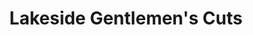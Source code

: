 ---
title: "Lakeside Gentlemen's Cuts"
url: /la-porte/lakeside-gentlemens-cuts/
shop: hairdresser
---